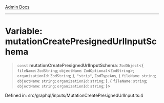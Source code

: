 [Admin Docs](/)

***

# Variable: mutationCreatePresignedUrlInputSchema

> `const` **mutationCreatePresignedUrlInputSchema**: `ZodObject`\<\{ `fileName`: `ZodString`; `objectName`: `ZodOptional`\<`ZodString`\>; `organizationId`: `ZodString`; \}, `"strip"`, `ZodTypeAny`, \{ `fileName`: `string`; `objectName`: `string`; `organizationId`: `string`; \}, \{ `fileName`: `string`; `objectName`: `string`; `organizationId`: `string`; \}\>

Defined in: src/graphql/inputs/MutationCreatePresignedUrlInput.ts:4
